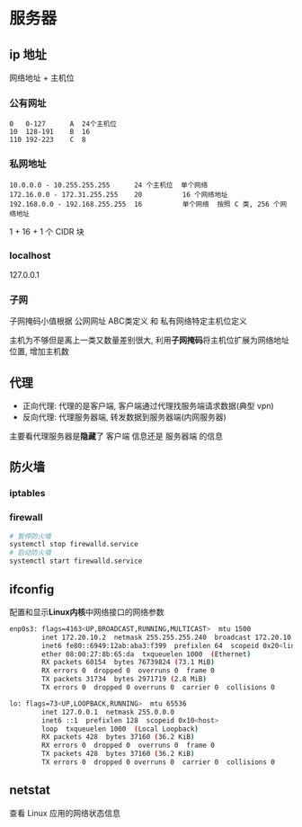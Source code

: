 # 服务器

## ip 地址

网络地址 + 主机位

### 公有网址

```text
0   0-127      A  24个主机位
10  128-191    B  16
110 192-223    C  8
```

### 私网地址

```text
10.0.0.0 - 10.255.255.255      24 个主机位  单个网络
172.16.0.0 - 172.31.255.255    20          16 个网络地址     
192.168.0.0 - 192.168.255.255  16          单个网络  按照 C 类, 256 个网络地址
```

1 + 16 + 1 个 CIDR 块

### localhost

127.0.0.1

### 子网

子网掩码小值根据 公网网址 ABC类定义 和 私有网络特定主机位定义

主机为不够但是离上一类又数量差别很大, 利用**子网掩码**将主机位扩展为网络地址位置, 增加主机数

## 代理

- 正向代理: 代理的是客户端, 客户端通过代理找服务端请求数据(典型 vpn)
- 反向代理: 代理服务器端, 转发数据到服务器端(内网服务器)

主要看代理服务器是**隐藏**了 客户端 信息还是 服务器端 的信息

## 防火墙

### iptables

### firewall

```bash
# 暂停防火墙
systemctl stop firewalld.service
# 启动防火墙
systemctl start firewalld.service
```

## ifconfig

配置和显示**Linux内核**中网络接口的网络参数

```bash
enp0s3: flags=4163<UP,BROADCAST,RUNNING,MULTICAST>  mtu 1500
        inet 172.20.10.2  netmask 255.255.255.240  broadcast 172.20.10.15
        inet6 fe80::6949:12ab:aba3:f399  prefixlen 64  scopeid 0x20<link>
        ether 08:00:27:8b:65:da  txqueuelen 1000  (Ethernet)
        RX packets 60154  bytes 76739824 (73.1 MiB)
        RX errors 0  dropped 0  overruns 0  frame 0
        TX packets 31734  bytes 2971719 (2.8 MiB)
        TX errors 0  dropped 0 overruns 0  carrier 0  collisions 0

lo: flags=73<UP,LOOPBACK,RUNNING>  mtu 65536
        inet 127.0.0.1  netmask 255.0.0.0
        inet6 ::1  prefixlen 128  scopeid 0x10<host>
        loop  txqueuelen 1000  (Local Loopback)
        RX packets 428  bytes 37160 (36.2 KiB)
        RX errors 0  dropped 0  overruns 0  frame 0
        TX packets 428  bytes 37160 (36.2 KiB)
        TX errors 0  dropped 0 overruns 0  carrier 0  collisions 0
```

## netstat

查看 Linux 应用的网络状态信息
